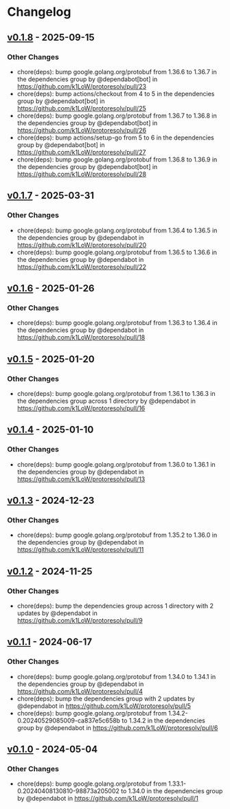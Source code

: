 # Changelog

## [v0.1.8](https://github.com/k1LoW/protoresolv/compare/v0.1.7...v0.1.8) - 2025-09-15
### Other Changes
- chore(deps): bump google.golang.org/protobuf from 1.36.6 to 1.36.7 in the dependencies group by @dependabot[bot] in https://github.com/k1LoW/protoresolv/pull/23
- chore(deps): bump actions/checkout from 4 to 5 in the dependencies group by @dependabot[bot] in https://github.com/k1LoW/protoresolv/pull/25
- chore(deps): bump google.golang.org/protobuf from 1.36.7 to 1.36.8 in the dependencies group by @dependabot[bot] in https://github.com/k1LoW/protoresolv/pull/26
- chore(deps): bump actions/setup-go from 5 to 6 in the dependencies group by @dependabot[bot] in https://github.com/k1LoW/protoresolv/pull/27
- chore(deps): bump google.golang.org/protobuf from 1.36.8 to 1.36.9 in the dependencies group by @dependabot[bot] in https://github.com/k1LoW/protoresolv/pull/28

## [v0.1.7](https://github.com/k1LoW/protoresolv/compare/v0.1.6...v0.1.7) - 2025-03-31
### Other Changes
- chore(deps): bump google.golang.org/protobuf from 1.36.4 to 1.36.5 in the dependencies group by @dependabot in https://github.com/k1LoW/protoresolv/pull/20
- chore(deps): bump google.golang.org/protobuf from 1.36.5 to 1.36.6 in the dependencies group by @dependabot in https://github.com/k1LoW/protoresolv/pull/22

## [v0.1.6](https://github.com/k1LoW/protoresolv/compare/v0.1.5...v0.1.6) - 2025-01-26
### Other Changes
- chore(deps): bump google.golang.org/protobuf from 1.36.3 to 1.36.4 in the dependencies group by @dependabot in https://github.com/k1LoW/protoresolv/pull/18

## [v0.1.5](https://github.com/k1LoW/protoresolv/compare/v0.1.4...v0.1.5) - 2025-01-20
### Other Changes
- chore(deps): bump google.golang.org/protobuf from 1.36.1 to 1.36.3 in the dependencies group across 1 directory by @dependabot in https://github.com/k1LoW/protoresolv/pull/16

## [v0.1.4](https://github.com/k1LoW/protoresolv/compare/v0.1.3...v0.1.4) - 2025-01-10
### Other Changes
- chore(deps): bump google.golang.org/protobuf from 1.36.0 to 1.36.1 in the dependencies group by @dependabot in https://github.com/k1LoW/protoresolv/pull/13

## [v0.1.3](https://github.com/k1LoW/protoresolv/compare/v0.1.2...v0.1.3) - 2024-12-23
### Other Changes
- chore(deps): bump google.golang.org/protobuf from 1.35.2 to 1.36.0 in the dependencies group by @dependabot in https://github.com/k1LoW/protoresolv/pull/11

## [v0.1.2](https://github.com/k1LoW/protoresolv/compare/v0.1.1...v0.1.2) - 2024-11-25
### Other Changes
- chore(deps): bump the dependencies group across 1 directory with 2 updates by @dependabot in https://github.com/k1LoW/protoresolv/pull/9

## [v0.1.1](https://github.com/k1LoW/protoresolv/compare/v0.1.0...v0.1.1) - 2024-06-17
### Other Changes
- chore(deps): bump google.golang.org/protobuf from 1.34.0 to 1.34.1 in the dependencies group by @dependabot in https://github.com/k1LoW/protoresolv/pull/4
- chore(deps): bump the dependencies group with 2 updates by @dependabot in https://github.com/k1LoW/protoresolv/pull/5
- chore(deps): bump google.golang.org/protobuf from 1.34.2-0.20240529085009-ca837e5c658b to 1.34.2 in the dependencies group by @dependabot in https://github.com/k1LoW/protoresolv/pull/6

## [v0.1.0](https://github.com/k1LoW/protoresolv/commits/v0.1.0) - 2024-05-04
### Other Changes
- chore(deps): bump google.golang.org/protobuf from 1.33.1-0.20240408130810-98873a205002 to 1.34.0 in the dependencies group by @dependabot in https://github.com/k1LoW/protoresolv/pull/1
